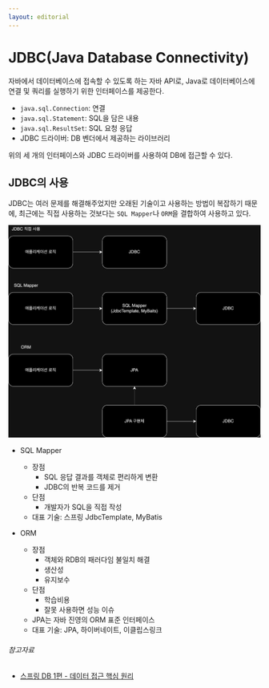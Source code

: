 ```yaml
---
layout: editorial
---
```


# JDBC(Java Database Connectivity)

자바에서 데이터베이스에 접속할 수 있도록 하는 자바 API로, Java로 데이터베이스에 연결 및 쿼리를 실행하기 위한 인터페이스를 제공한다.

- `java.sql.Connection`: 연결
- `java.sql.Statement`: SQL을 담은 내용
- `java.sql.ResultSet`: SQL 요청 응답
- JDBC 드라이버: DB 벤더에서 제공하는 라이브러리

위의 세 개의 인터페이스와 JDBC 드라이버를 사용하여 DB에 접근할 수 있다.

## JDBC의 사용

JDBC는 여러 문제를 해결해주었지만 오래된 기술이고 사용하는 방법이 복잡하기 때문에, 최근에는 직접 사용하는 것보다는 `SQL Mapper`나 `ORM`을 결합하여 사용하고 있다.

![JDBC에 접근하는 여러 방법](image/jdbc_access.png)

- SQL Mapper
    - 장점
        - SQL 응답 결과를 객체로 편리하게 변환
        - JDBC의 반복 코드를 제거
    - 단점
        - 개발자가 SQL을 직접 작성
    - 대표 기술: 스프링 JdbcTemplate, MyBatis

- ORM
    - 장점
        - 객체와 RDB의 패러다임 불일치 해결
        - 생산성
        - 유지보수
    - 단점
        - 학습비용
        - 잘못 사용하면 성능 이슈
    - JPA는 자바 진영의 ORM 표준 인터페이스
    - 대표 기술: JPA, 하이버네이트, 이클립스링크

###### 참고자료

- [스프링 DB 1편 - 데이터 접근 핵심 원리](https://www.inflearn.com/course/스프링-db-1)